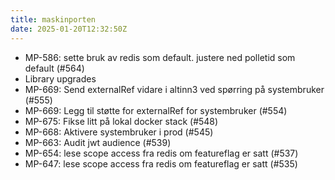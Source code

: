 ```yaml
---
title: maskinporten
date: 2025-01-20T12:32:50Z
---
```

- MP-586: sette bruk av redis som default. justere ned polletid som default (#564)
- Library upgrades
- MP-669: Send externalRef vidare i altinn3 ved spørring på systembruker (#555)
- MP-669: Legg til støtte for externalRef for systembruker (#554)
- MP-675: Fikse litt på lokal docker stack (#548)
- MP-668: Aktivere systembruker i prod (#545)
- MP-663: Audit jwt audience (#539)
- MP-654: lese scope access fra redis om featureflag er satt (#537)
- MP-647: lese scope access fra redis om featureflag er satt (#535)

